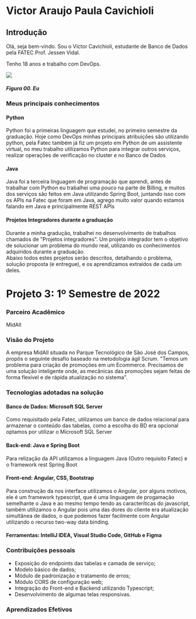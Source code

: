 # Victor Araujo Paula Cavichioli

## Introdução

Olá, seja bem-vindo. Sou o Victor Cavichioli, estudante de Banco de Dados pela FATEC Prof. Jessen Vidal. 

Tenho 18 anos e trabalho com DevOps. <br/>

<img src="https://avatars.githubusercontent.com/u/79488234?v=4"/>

##### *Figura 00. Eu*

### Meus principais conhecimentos

#### Python

Python foi a primeiras linguagem que estudei, no primeiro semestre da graduação. Hoje como DevOps minhas principais atribuições são utilizando python, pela Fatec também
já fiz um projeto em Python de um assistente virtual, no meu trabalho utilizamos Python para integrar outros serviços, realizar operações de verificação no cluster e
no Banco de Dados

#### Java
Java foi a terceira linguagem de programação que aprendi, antes de trabalhar com Python eu trabalhei uma pouco na parte de Billing, e muitos dos serviços são feitos
em Java utilizando Spring Boot, juntando isso com os APIs na Fatec que foram em Java, agrego muito valor quando estamos falando em Java e principalmente REST APIs

#### Projetos Integradores durante a graduação 
Durante a minha gradução, trabalhei no desenvolvimento de trabalhos chamados de "Projetos integradores". Um projeto integrador tem o objetivo de solucionar um problema do mundo real, utilizando os conhecimentos adquiridos durante a graduação.<br/>
Abaixo todos estes projetos serão descritos, detalhando o problema, solução proposta (e entregue), e os aprendizamos extraídos de cada um deles.

# Projeto 3: 1º Semestre de 2022


### Parceiro Acadêmico
MidAll


### Visão do Projeto


A empresa MidAll situada no Parque Tecnológico de São José dos Campos, propôs o seguinte desafio baseado na metodologia ágil Scrum. "Temos um problema para criação de promoções em um Ecommerce. Precisamos de uma solução inteligente onde, as mecânicas das promoções sejam feitas de forma flexível e de rápida atualização no sistema".

### Tecnologias adotadas na solução

#### Banco de Dados: Microsoft SQL Server
Como requisitado pela Fatec, utilizamos um banco de dados relacional para armazenar o conteúdo das tabelas, como a escolha do BD era opcional optamos por utilizar
o Microsoft SQL Server

#### Back-end: Java e Spring Boot
Para relização da API utilizamos a linguagem Java (Outro requisito Fatec) e o framework rest Spring Boot 

#### Front-end: Angular, CSS, Bootstrap
Para construção da nos interface utilizamos o Angular, por alguns motivos, ele é um framework typescript, que é uma linguagem de progamação semelhante o Java e ao mesmo
tempo tendo as caracteríticas do javascript, também utilizamos o Angular pois uma das dores do cliente era atualização simultânea de dados, o que podemos fazer facilmente
com Angular utilizando o recurso two-way data binding.

#### Ferramentas: IntelliJ IDEA, Visual Studio Code, GitHub e Figma

### Contribuições pessoais
- Exposição do endpoints das tabelas e camada de serviço;
- Modelo básico de dados;
- Módulo de padronização e tratamento de erros;
- Módulo CORS de configuração web;
- Integração do Front-end e Backend utilizando Typescript;
- Desenvolvimento de algumas telas responsivas.

### Aprendizados Efetivos 

